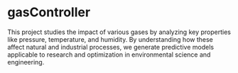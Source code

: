 # gasController
This project studies the impact of various gases by analyzing key properties like pressure, temperature, and humidity. By understanding how these affect natural and industrial processes, we generate predictive models applicable to research and optimization in environmental science and engineering.
